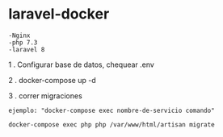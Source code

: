 # laravel-docker

```
-Nginx
-php 7.3
-laravel 8
```

1 . Configurar base de datos, chequear .env

2 . docker-compose up -d

3 . correr migraciones 


```
ejemplo: "docker-compose exec nombre-de-servicio comando"

docker-compose exec php php /var/www/html/artisan migrate
```